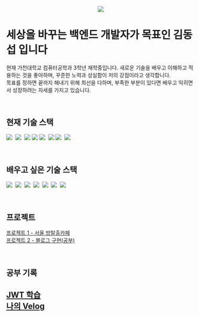 <p align='center'>
    <img src="https://capsule-render.vercel.app/api?type=waving&color=auto&height=250&section=header&text=dongseopKim&fontSize=70&animation=fadeIn&fontAlignY=46&fontAlign=70"/>
</p>

<h1>세상을 바꾸는 백엔드 개발자가 목표인 김동섭 입니다</h1>
<p>
  현재 가천대학교 컴퓨터공학과 3학년 재학중입니다. 새로운 기술을 배우고 이해하고 적용하는 것을 좋아하며, 꾸준한 노력과 성실함이 저의 강점이라고 생각합니다.</br>
  목표를 정하면 끝까지 해내기 위해 최선을 다하며, 부족한 부분이 있다면 배우고 익히면서 성장하려는 자세를 가지고 있습니다.
</p>

<br>

<h2>현재 기술 스택</h2>
<p>
    <img src="https://img.shields.io/badge/Java-007396?style=for-the-badge&logo=Java&logoColor=white"/>&nbsp
    <img src="https://img.shields.io/badge/Spring-6DB33F?style=for-the-badge&logo=Spring&logoColor=white"/>&nbsp
    <img src="https://img.shields.io/badge/springboot-6DB33F?style=for-the-badge&logo=springboot&logoColor=white">
    <img src="https://img.shields.io/badge/Spring Security-6DB33F?style=for-the-badge&logo=Spring Security&logoColor=white">
    <img src="https://img.shields.io/badge/Thymeleaf-005F0F?style=for-the-badge&logo=Thymeleaf&logoColor=white"/>&nbsp
    <img src="https://img.shields.io/badge/python-3776AB?style=for-the-badge&logo=python&logoColor=white">
    <img src="https://img.shields.io/badge/MySQL-4479A1?style=for-the-badge&logo=MySQL&logoColor=white"/>&nbsp
    <img src="https://img.shields.io/badge/Postman-FF6C37?style=for-the-badge&logo=Postman&logoColor=white"/>

</p>

<br>

<h2>배우고 싶은 기술 스택</h2>
<p>
    <img src="https://img.shields.io/badge/JavaScript-F7DF1E?style=for-the-badge&logo=JavaScript&logoColor=white"/>&nbsp
    <img src="https://img.shields.io/badge/Node.js-339933?style=for-the-badge&logo=Node.js&logoColor=white"/>&nbsp
    <img src="https://img.shields.io/badge/Oracle-F80000?style=for-the-badge&logo=Oracle&logoColor=white"/>&nbsp
    <img src="https://img.shields.io/badge/Redis-DC382D?style=for-the-badge&logo=Redis&logoColor=white"/>&nbsp
    <img src="https://img.shields.io/badge/Kotlin-7F52FF?style=for-the-badge&logo=Kotlin&logoColor=white"/>&nbsp
    <img src="https://img.shields.io/badge/Docker-2496ED?style=for-the-badge&logo=Docker&logoColor=white"/>&nbsp
    <img src="https://img.shields.io/badge/React-61DAFB?style=for-the-badge&logo=React&logoColor=white">
  
</p>

<br>

<h2>프로젝트</h2>
<ul style="list-style: none; padding: 0;">
    <li><a href="https://github.com/Kim-Dongdong/SeoulTTD">프로젝트 1 - 서울 방탈출카페</a></li>
    <li><a href="https://github.com/Kim-Dongdong/Blog">프로젝트 2 - 블로그 구현(공부)</a></li>
</ul>

<br>

<h2>공부 기록<h2>
<ul style="list-style: none; padding: 0;">
    <li><a href="https://github.com/Kim-Dongdong/JWTPractice">JWT 학습</a></li>
    <li><a href="https://velog.io/@kdssos11/posts/">나의 Velog</a></li>
</ul>
